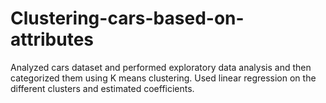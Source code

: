 # Clustering-cars-based-on-attributes
Analyzed cars dataset and performed exploratory data analysis and then categorized them using K means clustering. Used linear regression on the different clusters and estimated coefficients.
